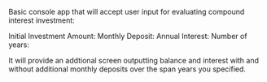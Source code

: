 Basic console app that will accept user input for evaluating compound interest investment:

Initial Investment Amount:
Monthly Deposit:
Annual Interest:
Number of years:

It will provide an addtional screen outputting balance and interest with and without additional monthly deposits over the span years you specified.
